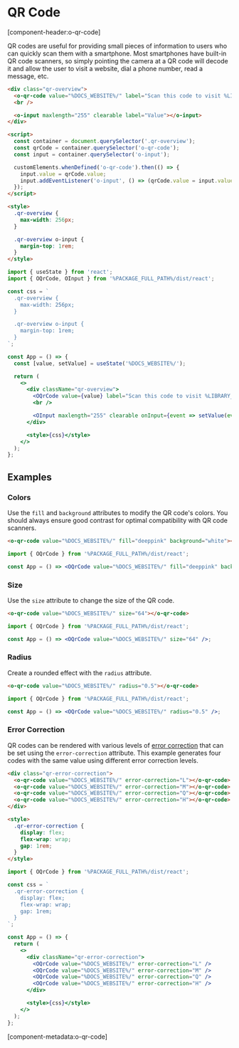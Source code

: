 # QR Code

[component-header:o-qr-code]

QR codes are useful for providing small pieces of information to users who can quickly scan them with a smartphone. Most smartphones have built-in QR code scanners, so simply pointing the camera at a QR code will decode it and allow the user to visit a website, dial a phone number, read a message, etc.

```html preview
<div class="qr-overview">
  <o-qr-code value="%DOCS_WEBSITE%/" label="Scan this code to visit %LIBRARY_NAME% on the web!"></o-qr-code>
  <br />

  <o-input maxlength="255" clearable label="Value"></o-input>
</div>

<script>
  const container = document.querySelector('.qr-overview');
  const qrCode = container.querySelector('o-qr-code');
  const input = container.querySelector('o-input');

  customElements.whenDefined('o-qr-code').then(() => {
    input.value = qrCode.value;
    input.addEventListener('o-input', () => (qrCode.value = input.value));
  });
</script>

<style>
  .qr-overview {
    max-width: 256px;
  }

  .qr-overview o-input {
    margin-top: 1rem;
  }
</style>
```

```jsx react
import { useState } from 'react';
import { OQrCode, OInput } from '%PACKAGE_FULL_PATH%/dist/react';

const css = `
  .qr-overview {
    max-width: 256px;
  }

  .qr-overview o-input {
    margin-top: 1rem;
  }
`;

const App = () => {
  const [value, setValue] = useState('%DOCS_WEBSITE%/');

  return (
    <>
      <div className="qr-overview">
        <OQrCode value={value} label="Scan this code to visit %LIBRARY_NAME% on the web!" />
        <br />

        <OInput maxlength="255" clearable onInput={event => setValue(event.target.value)} />
      </div>

      <style>{css}</style>
    </>
  );
};
```

## Examples

### Colors

Use the `fill` and `background` attributes to modify the QR code's colors. You should always ensure good contrast for optimal compatibility with QR code scanners.

```html preview
<o-qr-code value="%DOCS_WEBSITE%/" fill="deeppink" background="white"></o-qr-code>
```

```jsx react
import { OQrCode } from '%PACKAGE_FULL_PATH%/dist/react';

const App = () => <OQrCode value="%DOCS_WEBSITE%/" fill="deeppink" background="white" />;
```

### Size

Use the `size` attribute to change the size of the QR code.

```html preview
<o-qr-code value="%DOCS_WEBSITE%/" size="64"></o-qr-code>
```

```jsx react
import { OQrCode } from '%PACKAGE_FULL_PATH%/dist/react';

const App = () => <OQrCode value="%DOCS_WEBSITE%/" size="64" />;
```

### Radius

Create a rounded effect with the `radius` attribute.

```html preview
<o-qr-code value="%DOCS_WEBSITE%/" radius="0.5"></o-qr-code>
```

```jsx react
import { OQrCode } from '%PACKAGE_FULL_PATH%/dist/react';

const App = () => <OQrCode value="%DOCS_WEBSITE%/" radius="0.5" />;
```

### Error Correction

QR codes can be rendered with various levels of [error correction](https://www.qrcode.com/en/about/error_correction.html) that can be set using the `error-correction` attribute. This example generates four codes with the same value using different error correction levels.

```html preview
<div class="qr-error-correction">
  <o-qr-code value="%DOCS_WEBSITE%/" error-correction="L"></o-qr-code>
  <o-qr-code value="%DOCS_WEBSITE%/" error-correction="M"></o-qr-code>
  <o-qr-code value="%DOCS_WEBSITE%/" error-correction="Q"></o-qr-code>
  <o-qr-code value="%DOCS_WEBSITE%/" error-correction="H"></o-qr-code>
</div>

<style>
  .qr-error-correction {
    display: flex;
    flex-wrap: wrap;
    gap: 1rem;
  }
</style>
```

```jsx react
import { OQrCode } from '%PACKAGE_FULL_PATH%/dist/react';

const css = `
  .qr-error-correction {
    display: flex;
    flex-wrap: wrap;
    gap: 1rem;
  }
`;

const App = () => {
  return (
    <>
      <div className="qr-error-correction">
        <OQrCode value="%DOCS_WEBSITE%/" error-correction="L" />
        <OQrCode value="%DOCS_WEBSITE%/" error-correction="M" />
        <OQrCode value="%DOCS_WEBSITE%/" error-correction="Q" />
        <OQrCode value="%DOCS_WEBSITE%/" error-correction="H" />
      </div>

      <style>{css}</style>
    </>
  );
};
```

[component-metadata:o-qr-code]
